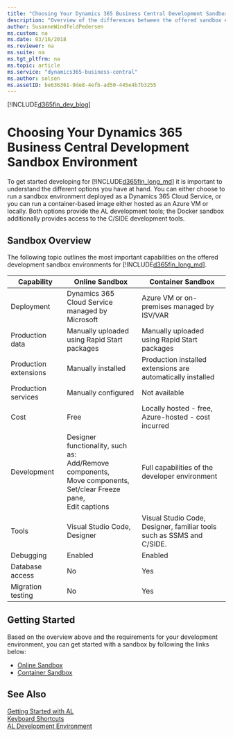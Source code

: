 ```yaml
---
title: "Choosing Your Dynamics 365 Business Central Development Sandbox Environment"
description: "Overview of the differences between the offered sandbox environments for Dynamics 365 Business Central."
author: SusanneWindfeldPedersen
ms.custom: na
ms.date: 03/16/2018
ms.reviewer: na
ms.suite: na
ms.tgt_pltfrm: na
ms.topic: article
ms.service: "dynamics365-business-central"
ms.author: solsen
ms.assetID: be636361-9de8-4efb-ad50-445e4b7b3255
---
```


[!INCLUDE[d365fin_dev_blog](includes/d365fin_dev_blog.md)]

# Choosing Your Dynamics 365 Business Central Development Sandbox Environment
To get started developing for [!INCLUDE[d365fin_long_md](includes/d365fin_long_md.md)] it is important to understand the different options you have at hand. You can either choose to run a sandbox environment deployed as a Dynamics 365 Cloud Service, or you can run a container-based image either hosted as an Azure VM or locally. Both options provide the AL development tools; the Docker sandbox additionally provides access to the C/SIDE development tools.

## Sandbox Overview
The following topic outlines the most important capabilities on the offered development sandbox environments for [!INCLUDE[d365fin_long_md](includes/d365fin_long_md.md)]. 

|Capability |Online Sandbox |Container Sandbox|
|-----------|--------|----------------|
|Deployment |Dynamics 365 Cloud Service managed by Microsoft|Azure VM or on-premises managed by ISV/VAR|
|Production data|Manually uploaded using Rapid Start packages|Manually uploaded using Rapid Start packages|
|Production extensions|Manually installed|Production installed extensions are automatically installed|
|Production services|Manually configured|Not available|
|Cost|Free|Locally hosted - free, Azure-hosted - cost incurred|
|Development|Designer functionality, such as: </br>Add/Remove components, </br>Move components, </br>Set/clear Freeze pane, </br>Edit captions |Full capabilities of the developer environment|
|Tools|Visual Studio Code, Designer|Visual Studio Code, Designer, familiar tools such as SSMS and C/SIDE.|
|Debugging|Enabled|Enabled|
|Database access|No|Yes|
|Migration testing|No|Yes|

## Getting Started
Based on the overview above and the requirements for your development environment, you can get started with a sandbox by following the links below:

+ [Online Sandbox](devenv-get-started.md)  
+ [Container Sandbox](devenv-get-started-container-sandbox.md)  

## See Also
[Getting Started with AL](devenv-get-started.md)  
[Keyboard Shortcuts](devenv-keyboard-shortcuts.md)    
[AL Development Environment](devenv-reference-overview.md)  
